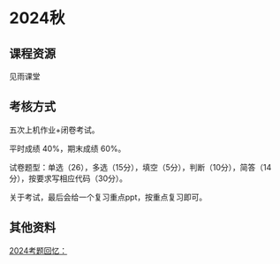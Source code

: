 # 2024秋

## 课程资源
见雨课堂

## 考核方式

五次上机作业+闭卷考试。

平时成绩 40%，期末成绩 60%。

试卷题型：单选（26），多选（15分），填空（5分），判断（10分），简答（14分），按要求写相应代码（30分）。

关于考试，最后会给一个复习重点ppt，按重点复习即可。

## 其他资料

[2024考题回忆： ](https://blog.csdn.net/yyc2023/article/details/144851341)
